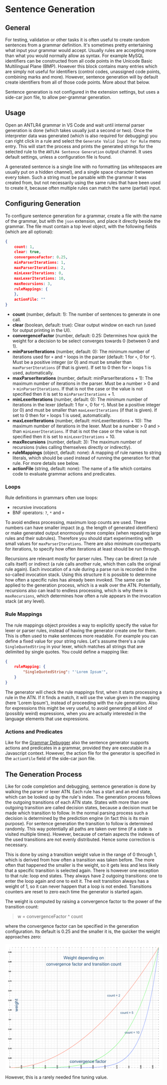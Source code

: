# Sentence Generation

## General

For testing, validation or other tasks it is often useful to create random sentences from a grammar definition. It's sometimes pretty entertaining what input your grammar would accept. Usually rules are accepting more than what you would normally allow as syntax. For example MySQL identifiers can be constructed from all code points in the Unicode Basic Multilingual Plane (BMP). However this block contains many entries which are simply not useful for identifiers (control codes, unassigned code points, combining marks and more). However, sentence generation will by default create identifiers from all of those code points. More about that below.

Sentence generation is not configured in the extension settings, but uses a side-car json file, to allow per-grammar generation.

## Usage

Open an ANTLR4 grammar in VS Code and wait until internal parser generation is done (which takes usually just a second or two). Once the interpreter data was generated (which is also required for debugging) you can right click in a rule and select the `Generate Valid Input for Rule` menu entry. This will start the process and prints the generated strings for the selected rule to the `ANTLR4 Sentence Generation` output channel. It uses default settings, unless a configuration file is found.

A generated sentence is a single line with no formatting (as whitespaces are usually put on a hidden channel), and a single space character between every token. Such a string must be parsable with the grammar it was created from, but not necessarily using the same rules that have been used to create it, because often multiple rules can match the same (partial) input.

## Configuring Generation

To configure sentence generation for a grammar, create a file with the name of the grammar, but with the `json` extension, and place it directly beside the grammar. The file must contain a top level object, with the following fields (which are all optional):

```json
{
    count: 1,
    clear: true,
    convergenceFactor: 0.25,
    minParserIterations: 1,
    maxParserIterations: 2,
    minLexerIterations: 0,
    maxLexerIterations: 10,
    maxRecursions: 3,
    ruleMappings: {
    },
    actionFile: ""
}
```

- **count** (number, default: 1): The number of sentences to generate in one call.
- **clear** (boolean, default: true): Clear output window on each run (used for output printing in the UI).
- **convergenceFactor** (number, default: 0.25: Determines how quick the weight for a decision to be select converges towards 0 (between 0 and 1).
- **minParserIterations** (number, default: 0): The minimum number of iterations used for `+` and `*` loops in the parser (default: 1 for `+`, 0 for `*`). Must be a positive integer (or 0) and must be smaller than `maxParserIterations` (if that is given). If set to 0 then for `+` loops 1 is used, automatically.
- **maxParserIterations** (number, default: minParserIterations + 1): The maximum number of iterations in the parser. Must be a number > 0 and > `minParserIterations`. If that is not the case or the value is not specified then it is set to `minParserIterations` + 1.
- **minLexerIterations** (number, default: 0): The minimum number of iterations in the lexer (default: 1 for `+`, 0 for `*`). Must be a positive integer (or 0) and must be smaller than `maxLexerIterations` (if that is given). If set to 0 then for `+` loops 1 is used, automatically.
- **maxLexerIterations** (number, default: minLexerIterations + 10): The maximum number of iterations in the lexer. Must be a number > 0 and > than `minLexerIterations`. If that is not the case or the value is not specified then it is set to `minLexerIterations` + 10.
- **maxRecursions** (number, default: 3): The maximum number of recursions (rules calling themselves directly or indirectly).
- **ruleMappings** (object, default: none): A mapping of rule names to string literals, which should be used instead of running the generation for that rule. For more details see below.
- **actionFile** (string, default: none): The name of a file which contains code to evaluate grammar actions and predicates.

### Loops

Rule definitions in grammars often use loops:
- recursive invocations
- BNF operators: `?`, `*` and `+`

To avoid endless processing, maximum loop counts are used. These numbers can have smaller impact (e.g. the length of generated identifiers) or make generated output enormously more complex (when repeating large rules and their subrules). Therefore you should start experimenting with small values for `maxParserIterations`. There are also minimum counterparts for iterations, to specify how often iterations at least should be run through.

Recursions are relevant mostly for parser rules. They can be direct (a rule calls itself) or indirect (a rule calls another rule, which then calls the original rule again). Each invocation of a rule during a parse run is recorded in the so-called invocation stack. Using this structure it is possible to determine how often a specific rules has already been invoked. The same can be applied to the generation process, which is a walk over the ATN. Potentially, recursions also can lead to endless processing, which is why there is `maxRecursions`, which determines how often a rule appears in the invocation stack (at any level).

### Rule Mappings

The rule mappings object provides a way to explicitly specify the value for lexer or parser rules, instead of having the generator create one for them. This is often used to make sentences more readable. For example you can define a fixed value for your string rules. Let's assume there's a rule `SingleQuotedString` in your lexer, which matches all strings that are delimited by single quotes. You could define a mapping like:

```json
{
    ruleMapping: {
        "SingleQuotedString": "'Lorem Ipsum'",
    }
}
```

The generator will check the rule mappings first, when it starts processing a rule in the ATN. If it finds a match, it will use the value given in the mapping (here 'Lorem Ipsum'), instead of proceeding with the rule generation. Also for expressions this might be very useful, to avoid generating all kind of (possibly weird) expressions, when you are actually interested in the language elements that use expressions.

### Actions and Predicates

Like for the [Grammar Debugger](grammar-debugging.md) also the sentence generator supports actions and predicates in a grammar, provided they are executable in a Javascript context. However, the action file for the generator is specified in the `actionFile` field of the side-car json file.

## The Generation Process

Like for code completion and debugging, sentence generation is done by walking the parser or lexer ATN. Each rule has a start and an end state, which can be looked up by the rule's index. The generation process follows the outgoing transitions of each ATN state. States with more than one outgoing transition are called decision states, because a decision must be made which transition to follow. In the normal parsing process such a decision is determined by the prediction engine (in fact this is its main purpose). For sentence generation the transition to follow is determined randomly. This way potentially all paths are taken over time (if a state is visited multiple times). However, because of certain aspects the indexes of the used transitions are not evenly distributed. Hence some correction is necessary.

This is done by using a transition weight value in the range of 0 through 1, which is derived from how often a transition was taken before. The more often that happened the smaller is the weight, so it gets less and less likely that a specific transition is selected again. There is however one exception to that rule: loop end states. They always have 2 outgoing transitions: one to enter the loop again and one to exit it. The exit transition always has a weight of 1, so it can never happen that a loop is not ended. Transitions counters are reset to zero each time the generator is started again.

The weight is computed by raising a convergence factor to the power of the transition count:

> w = convergenceFactor ^ count

where the convergence factor can be specified in the generation configuration. Its default is 0.25 and the smaller it is, the quicker the weight approaches zero:

![Generation Convergence](../images/generation-convergence.png)

However, this is a rarely needed fine tuning value.

